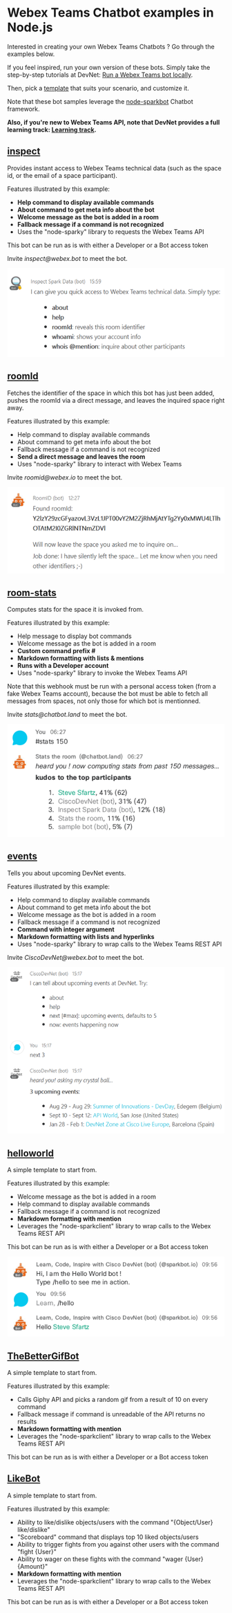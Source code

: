 # Webex Teams Chatbot examples in Node.js

Interested in creating your own Webex Teams Chatbots ? 
Go through the examples below.

If you feel inspired, run your own version of these bots. 
Simply take the step-by-step tutorials at DevNet: [Run a Webex Teams bot locally](https://learninglabs.cisco.com/tracks/collab-cloud/spark-apps/collab-spark-botl-ngrok/step/1).

Then, pick a [template](templates/) that suits your scenario, and customize it.

Note that these bot samples leverage the [node-sparkbot](https://github.com/CiscoDevNet/node-sparkbot) Chatbot framework.

__Also, if you're new to Webex Teams API, note that DevNet provides a full learning track: [Learning track](https://learninglabs.cisco.com/tracks/collab-cloud).__



## [inspect](examples/inspector.js)

Provides instant access to Webex Teams technical data (such as the space id, or the email of a space participant).

Features illustrated by this example:
- **Help command to display available commands**
- **About command to get meta info about the bot**
- **Welcome message as the bot is added in a room**
- **Fallback message if a command is not recognized**
- Uses the "node-sparky" library to requests the Webex Teams API

This bot can be run as is with either a Developer or a Bot access token 

Invite _inspect@webex.bot_ to meet the bot.

![](docs/img/bot-inspect-welcome.png)



## [roomId](examples/roomid-phantom.js)

Fetches the identifier of the space in which this bot has just been added, 
pushes the roomId via a direct message, and leaves the inquired space right away.

Features illustrated by this example:
- Help command to display available commands
- About command to get meta info about the bot
- Fallback message if a command is not recognized
- **Send a direct message and leaves the room**
- Uses "node-sparky" library to interact with Webex Teams

Invite _roomid@webex.io_ to meet the bot.

![](docs/img/bot-roomId.png)



## [room-stats](examples/room-stats.js)

Computes stats for the space it is invoked from. 

Features illustrated by this example:
- Help message to display bot commands
- Welcome message as the bot is added in a room
- **Custom command prefix #**
- **Markdown formatting with lists & mentions**
- **Runs with a Developer account**
- Uses "node-sparky" library to invoke the Webex Teams API

Note that this webhook must be run with a personal access token (from a fake Webex Teams account), because the bot must be able to fetch all messages from spaces, not only those for which bot is mentionned.

Invite _stats@chatbot.land_ to meet the bot.

![](docs/img/bot-room-stats.png)



## [events](examples/devnet/bot.js)

Tells you about upcoming DevNet events.

Features illustrated by this example:
- Help command to display available commands
- About command to get meta info about the bot
- Welcome message as the bot is added in a room
- Fallback message if a command is not recognized
- **Command with integer argument** 
 - **Markdown formatting with lists and hyperlinks**
- Uses "node-sparky" library to wrap calls to the Webex Teams REST API

Invite _CiscoDevNet@webex.bot_ to meet the bot.

![](docs/img/bot-ciscodevnet-next.png)



## [helloworld](examples/helloworld.js)

A simple template to start from.

Features illustrated by this example:
- Welcome message as the bot is added in a room
- Help command to display available commands
- Fallback message if a command is not recognized
- **Markdown formatting with mention**
- Leverages the "node-sparkclient" library to wrap calls to the Webex Teams REST API

This bot can be run as is with either a Developer or a Bot access token 

![](docs/img/bot-helloworld.png)



## [TheBetterGifBot](examples/TheBetterGifBot.js)

A simple template to start from.

Features illustrated by this example:
- Calls Giphy API and picks a random gif from a result of 10 on every command
- Fallback message if command is unreadable of the API returns no results
- **Markdown formatting with mention**
- Leverages the "node-sparkclient" library to wrap calls to the Webex Teams REST API

This bot can be run as is with either a Developer or a Bot access token



## [LikeBot](examples/LikeBot.js)

A simple template to start from.

Features illustrated by this example:
- Ability to like/dislike objects/users with the command "{Object/User} like/dislike"
- "Scoreboard" command that displays top 10 liked objects/users
- Ability to trigger fights from you against other users with the command "fight {User}"
- Ability to wager on these fights with the command "wager {User} {Amount}"
- **Markdown formatting with mention**
- Leverages the "node-sparkclient" library to wrap calls to the Webex Teams REST API

This bot can be run as is with either a Developer or a Bot access token
